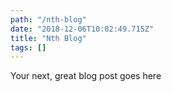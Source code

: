 ```yaml
---
path: "/nth-blog"
date: "2018-12-06T10:02:49.715Z"
title: "Nth Blog"
tags: []
---
```


Your next, great blog post goes here

